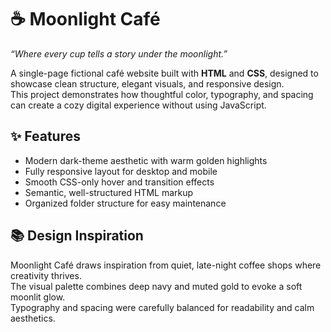 # ☕ Moonlight Café  
*“Where every cup tells a story under the moonlight.”*

A single-page fictional café website built with **HTML** and **CSS**, designed to showcase clean structure, elegant visuals, and responsive design.  
This project demonstrates how thoughtful color, typography, and spacing can create a cozy digital experience without using JavaScript.



 ## ✨ Features  
- Modern dark-theme aesthetic with warm golden highlights  
- Fully responsive layout for desktop and mobile  
- Smooth CSS-only hover and transition effects  
- Semantic, well-structured HTML markup  
- Organized folder structure for easy maintenance  


## 📚 Design Inspiration  
Moonlight Café draws inspiration from quiet, late-night coffee shops where creativity thrives.  
The visual palette combines deep navy and muted gold to evoke a soft moonlit glow.  
Typography and spacing were carefully balanced for readability and calm aesthetics.
